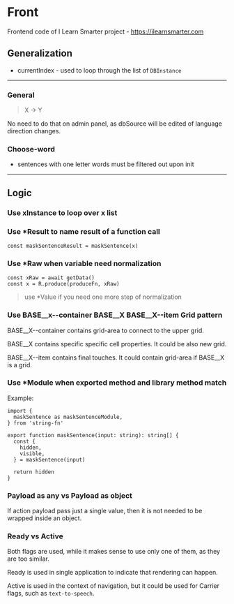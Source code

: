 # Front

Frontend code of I Learn Smarter project - https://ilearnsmarter.com

## Generalization

- currentIndex - used to loop through the list of `DBInstance`   

---

### General

> X -> Y

No need to do that on admin panel, as dbSource will be edited of language direction changes.

### Choose-word

- sentences with one letter words must be filtered out upon init

---
## Logic

### Use xInstance to loop over x list 

### Use *Result to name result of a function call

```
const maskSentenceResult = maskSentence(x)
```

### Use *Raw when variable need normalization

```
const xRaw = await getData()
const x = R.produce(produceFn, xRaw)
```

> use *Value if you need one more step of normalization
 
### Use BASE__x--container BASE__X BASE__X--item Grid pattern

BASE__X--container contains grid-area to connect to the upper grid.

BASE__X contains specific specific cell properties. It could be also new grid.

BASE__X--item contains final touches. It could contain grid-area if BASE__X is a grid.

### Use *Module when exported method and library method match

Example:
```
import {
  maskSentence as maskSentenceModule,
} from 'string-fn'

export function maskSentence(input: string): string[] {
  const {
    hidden,
    visible,
  } = maskSentence(input)

  return hidden
}

```

### Payload as any vs Payload as object

If action payload pass just a single value, then it is not needed to be wrapped inside an object.

### Ready vs Active

Both flags are used, while it makes sense to use only one of them, as they are too similar.

Ready is used in single application to indicate that rendering can happen.

Active is used in the context of navigation, but it could be used for Carrier flags, such as `text-to-speech`.